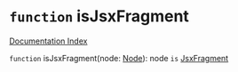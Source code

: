 # `function` isJsxFragment

[Documentation Index](../README.md)

`function` isJsxFragment(node: [Node](../private.interface.Node/README.md)): node `is` [JsxFragment](../private.interface.JsxFragment/README.md)